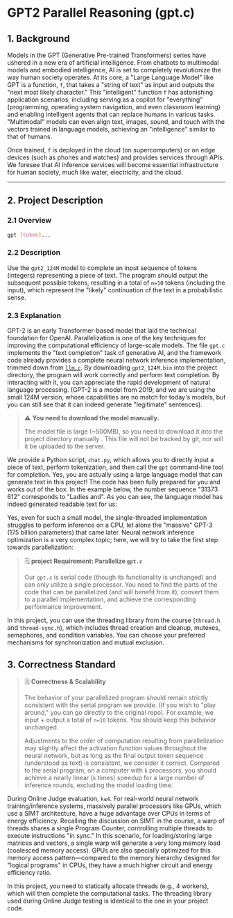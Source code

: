 # GPT2 Parallel Reasoning (gpt.c)

## 1. Background

Models in the GPT (Generative Pre-trained Transformers) series have ushered in a new era of artificial intelligence. From chatbots to multimodal models and embodied intelligence, AI is set to completely revolutionize the way human society operates. At its core, a "Large Language Model" like GPT is a function, `f`, that takes a "string of text" as input and outputs the "next most likely character." This "intelligent" function `f` has astonishing application scenarios, including serving as a copilot for "everything" (programming, operating system navigation, and even classroom learning) and enabling intelligent agents that can replace humans in various tasks. "Multimodal" models can even align text, images, sound, and touch with the vectors trained in language models, achieving an "intelligence" similar to that of humans.

Once trained, `f` is deployed in the cloud (on supercomputers) or on edge devices (such as phones and watches) and provides services through APIs. We foresee that AI inference services will become essential infrastructure for human society, much like water, electricity, and the cloud.

---

## 2\. Project Description

### 2.1 Overview

```bash
gpt [token]...
```

### 2.2 Description

Use the `gpt2_124M` model to complete an input sequence of tokens (integers) representing a piece of text. The program should output the subsequent possible tokens, resulting in a total of `n=10` tokens (including the input), which represent the "likely" continuation of the text in a probabilistic sense.

### 2.3 Explanation

GPT-2 is an early Transformer-based model that laid the technical foundation for OpenAI. Parallelization is one of the key techniques for improving the computational efficiency of large-scale models. The file `gpt.c` implements the "text completion" task of generative AI, and the framework code already provides a complete neural network inference implementation, trimmed down from [`llm.c`](https://github.com/karpathy/llm.c). By downloading `gpt2_124M.bin` into the project directory, the program will work correctly and perform text completion. By interacting with it, you can appreciate the rapid development of natural language processing. (GPT-2 is a model from 2019, and we are using the small 124M version, whose capabilities are no match for today's models, but you can still see that it can indeed generate "legitimate" sentences).

> ⚠️
> **You need to download the model manually.**
>
> The model file is large (\~500MB), so you need to download it into the project directory manually . This file will not be tracked by git, nor will it be uploaded to the server.

We provide a Python script, `chat.py`, which allows you to directly input a piece of text, perform tokenization, and then call the `gpt` command-line tool for completion. Yes, you are actually using a large language model that can generate text in this project\! The code has been fully prepared for you and works out of the box. In the example below, the number sequence "31373 612" corresponds to "Ladies and". As you can see, the language model has indeed generated readable text for us:



Yes, even for such a small model, the single-threaded implementation struggles to perform inference on a CPU, let alone the "massive" GPT-3 (175 billion parameters) that came later. Neural network inference optimization is a very complex topic; here, we will try to take the first step towards parallelization:

> 🗒️
> **project Requirement: Parallelize `gpt.c`**
>
> Our `gpt.c` is serial code (though its functionality is unchanged) and can only utilize a single processor. You need to find the parts of the code that can be parallelized (and will benefit from it), convert them to a parallel implementation, and achieve the corresponding performance improvement.

In this project, you can use the threading library from the course (`thread.h` and `thread-sync.h`), which includes thread creation and cleanup, mutexes, semaphores, and condition variables. You can choose your preferred mechanisms for synchronization and mutual exclusion.

## 3\. Correctness Standard

> 🗒️
> **Correctness & Scalability**
>
> The behavior of your parallelized program should remain strictly consistent with the serial program we provide. (If you wish to "play around," you can go directly to the original repo). For example, we input + output a total of `n=10` tokens. You should keep this behavior unchanged.
>
> Adjustments to the order of computation resulting from parallelization may slightly affect the activation function values throughout the neural network, but as long as the final output token sequence (understood as text) is consistent, we consider it correct. Compared to the serial program, on a computer with `k` processors, you should achieve a nearly linear (`k` times) speedup for a large number of inference rounds, excluding the model loading time.

During Online Judge evaluation, `k≤4`. For real-world neural network training/inference systems, massively parallel processors like GPUs, which use a SIMT architecture, have a huge advantage over CPUs in terms of energy efficiency. Recalling the discussion on SIMT in the course, a warp of threads shares a single Program Counter, controlling multiple threads to execute instructions "in sync." In this scenario, for loading/storing large matrices and vectors, a single warp will generate a very long memory load (coalesced memory access). GPUs are also specially optimized for this memory access pattern—compared to the memory hierarchy designed for "logical programs" in CPUs, they have a much higher circuit and energy efficiency ratio.

In this project, you need to statically allocate threads (e.g., 4 workers), which will then complete the computational tasks. The threading library used during Online Judge testing is identical to the one in your project code.